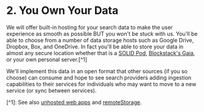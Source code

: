 # 2. You Own Your Data

We will offer built-in hosting for your search data to make the user experience as smooth as possible BUT you won't be stuck with us. You'll be able to choose from a number of data storage hosts such as Google Drive, Dropbox, Box, and OneDrive. In fact you'll be able to store your data in almost any secure location whether that is a [SOLID Pod](https://solid.inrupt.com/), [Blockstack's Gaia](https://github.com/blockstack/gaia), or your own personal server.\[^1\]

We'll implement this data in an open format that other sources \(if you so choose\) can consume and hope to see search providers adding ingestion capabilities to their services for individuals who may want to move to a new service \(or sync between services\).

\[^1\]: See also [unhosted web apps](https://unhosted.org/) and [remoteStorage](https://remotestorage.io/). 



